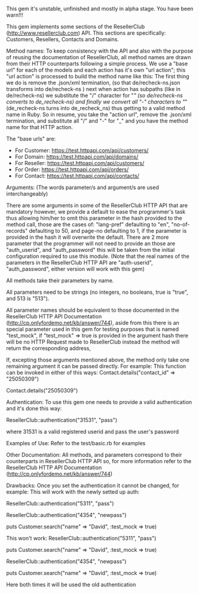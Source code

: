 This gem it's unstable, unfinished and mostly in alpha stage. You have been warn!!!

This gem implements some sections of the ResellerClub (http://www.resellerclub.com) API. This sections are specifically: Customers, Resellers, Contacts and Domains.

Method names:
To keep consistency with the API and also with the purpose of reusing the documentation of ResellerClub, all method names are drawn from their HTTP counterparts following a simple process.
 We use a "base url" for each of the models and each action has it's own "url action"; this "url action" is processed to build the method name like this: The first thing we do is remove the .json/xml termination, (so that de/recheck-ns.json transforms into de/recheck-ns ) next when action has subpaths (like in de/recheck-ns) we substitute the "/" character for "_" (so de/recheck-ns converts to de_recheck-ns) and finally we convert all "-" characters to "_" (de_recheck-ns turns into de_recheck_ns) thus getting to a valid method name in Ruby. So in resume, you take the "action url", remove the .json/xml termination, and substitute all "/" and "-" for "_" and you have the method name for that HTTP action.

The "base urls" are:
 - For Customer: https://test.httpapi.com/api/customers/
 - For Domain: https://test.httpapi.com/api/domains/
 - For Reseller: https://test.httpapi.com/api/customers/
 - For Order: https://test.httpapi.com/api/orders/
 - For Contact: https://test.httpapi.com/api/contacts/

Arguments:
(The words parameter/s and argument/s are used interchangeably)

There are some arguments in some of the ResellerClub HTTP API that are mandatory however, we provide a default to ease the programmer's task thus allowing him/her to omit this parameter in the hash provided to the method call, those are the cases of: "lang-pref" defaulting to "en", "no-of-records" defaulting to 50, and page-no defaulting to 1, if the parameter is provided in the hash it will overwrite the default.
There are 2 more parameter that the programmer will not need to provide an those are "auth_userid", and "auth_password" this will be taken from the initial configuration required to use this module. (Note that the real names of the parameters in the ResellerClub HTTP API are "auth-userid", "auth_password", either version will work with this gem)

All methods take their parameters by name.

All parameters need to be strings (no integers, no booleans, true is "true", and 513 is "513").

All parameter names should be equivalent to those documented in the ResellerClub HTTP API Documentation (http://cp.onlyfordemo.net/kb/answer/744), aside from this there is an special parameter used in this gem for testing purposes that is named "test_mock", if "test_mock" => true is provided in the argument hash there will be no HTTP Request made to ResellerClub instead the method will return the corresponding address,

If, excepting those arguments mentioned above, the method only take one remaining argument it can be passed directly. For example:
This function can be invoked in either of this ways:
Contact.details("contact_id" => "25050309")

Contact.details("25050309")

Authentication:
To use this gem one needs to provide a valid authentication and it's done this way:

ResellerClub::authentication("31531", "pass")

where 31531 is a valid registered userid and pass the user's password

Examples of Use:
Refer to the test/basic.rb for examples

Other Documentation:
All methods, and parameters correspond to their counterparts in ResellerClub HTTP API so, for more information refer to the ResellerClub HTTP API Documentation (http://cp.onlyfordemo.net/kb/answer/744)

Drawbacks:
Once you set the authentication it cannot be changed, for example:
This will work with the newly setted up auth:

ResellerClub::authentication("5311", "pass")

ResellerClub::authentication("4354", "newpass")

puts Customer.search("name" => "David", :test_mock => true)

This won't work:
ResellerClub::authentication("5311", "pass")

puts Customer.search("name" => "David", :test_mock => true)

ResellerClub::authentication("4354", "newpass")

puts Customer.search("name" => "David", :test_mock => true)

Here both times it will be used the old authentication
